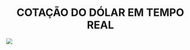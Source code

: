 <!--DOLAR EM TEMPO REAL-->
<h1 align="center">COTAÇÃO DO DÓLAR EM TEMPO REAL</h1>
<img src="https://i.pinimg.com/originals/cd/e3/73/cde373fc50299f8b7ff39b4f1ef019cb.gif">